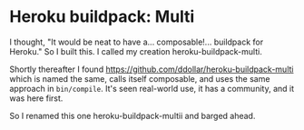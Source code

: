 Heroku buildpack: Multi
=======================

I thought, "It would be neat to have a... composable!... buildpack for
Heroku." So I built this. I called my creation heroku-buildpack-multi.

Shortly thereafter I found
https://github.com/ddollar/heroku-buildpack-multi which is named the same,
calls itself composable, and uses the same approach in `bin/compile`.  It's
seen real-world use, it has a community, and it was here first.

So I renamed this one heroku-buildpack-multii and barged ahead.
